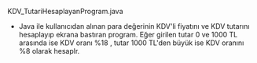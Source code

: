 KDV_TutariHesaplayanProgram.java

 - Java ile kullanıcıdan alınan para değerinin KDV'li fiyatını ve KDV tutarını hesaplayıp ekrana bastıran program.
Eğer girilen tutar 0 ve 1000 TL arasında ise KDV oranı %18 , tutar 1000 TL'den büyük ise KDV oranını %8 olarak hesaplr.
